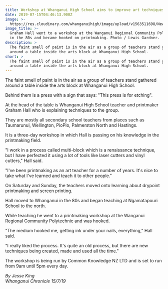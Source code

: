 ```yaml
---
title: Workshop at Whanganui High School aims to improve art techniques for teachers
date: 2019-07-15T04:46:13.900Z
image: >-
  https://res.cloudinary.com/whanganuihigh/image/upload/v1563511698/News/2MVHBHRZYRAHHHEXCATGYJNKSY.jpg
image_title: >-
  Graham Hall went to a workshop at the Wanganui Regional Community Polytechnic
  in the 80s and became hooked on printmaking. Photo / Lewis Gardner.
description: >
  The faint smell of paint is in the air as a group of teachers stand gathered
  around a table inside the arts block at Whanganui High School.
short: >
  The faint smell of paint is in the air as a group of teachers stand gathered
  around a table inside the arts block at Whanganui High School.
---
```

The faint smell of paint is in the air as a group of teachers stand gathered around a table inside the arts block at Whanganui High School.



Behind them is a press with a sign that says: "This press is for etching".



At the head of the table is Whanganui High School teacher and printmaker Graham Hall who is explaining techniques to the group.



They are mostly all secondary school teachers from places such as Taumarunui, Wellington, PioPio, Palmerston North and Hastings.

It is a three-day workshop in which Hall is passing on his knowledge in the printmaking field.



"I work in a process called multi-block which is a renaissance technique, but I have perfected it using a lot of tools like laser cutters and vinyl cutters," Hall said.



"I've been printmaking as an art teacher for a number of years. It's nice to take what I've learned and teach it to other people."



On Saturday and Sunday, the teachers moved onto learning about drypoint printmaking and screen printing.



Hall moved to Whanganui in the 80s and began teaching at Ngamatapouri School to the north.



While teaching he went to a printmaking workshop at the Wanganui Regional Community Polytechnic and was hooked.

"The medium hooked me, getting ink under your nails, everything," Hall said.



"I really liked the process. It's quite an old process, but there are new techniques being created, made and used all the time."



The workshop is being run by Common Knowledge NZ LTD and is set to run from 9am until 5pm every day.

_By Jesse King_  
_Whanganui Chronicle 15/7/19_
